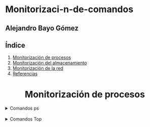 # Monitorizaci-n-de-comandos
## Alejandro Bayo Gómez

## Índice ##

1. [Monitorización de procesos](#1)
2. [Monitorización del almacenamiento](#2)
3. [Monitorización de la red](#3)
4. [Referencias](#4)


<h1 align="center">Monitorización de procesos<a name="1"></a></h1>

<details>

<summary> Comandos ps </summary>

### ps

> El comando ps proporciona una instantánea de los procesos en ejecución.  <br>
Es útil para obtener información específica sobre procesos.


<img src="https://github.com/AleBayo/Monitorizaci-n-de-comandos/blob/main/Captura%20de%20pantalla%202025-01-23%20220521.png" alt="Descripción de la imagen" width="500" height="350">
<br>

### ps a

> Muestra los procesos de todos los usuarios que están asociados con la  <br>
 terminal actual, no solo los que pertenecen al usuario que ejecuta el comando.

<img src="https://github.com/AleBayo/Monitorizaci-n-de-comandos/blob/main/Captura%20de%20pantalla%202025-01-23%20223406.png" alt="Descripción de la imagen" width="700" height="300">

### ps aux

> Combinación de comandos que te permite obtener información detallada sobre los <br>
procesos en ejecución y, al mismo tiempo, filtrar esos procesos según un patrón específico 

<img src="https://github.com/AleBayo/Monitorizaci-n-de-comandos/blob/main/Captura%20de%20pantalla%202025-01-23%20223456.png" alt="Descripción de la imagen" width="600" height="400">

### ps -C nano

> Busca procesos ejecutándose con el nombre nano y los muestra en un formato más limpio y compacto

<img src="https://github.com/AleBayo/Monitorizaci-n-de-comandos/blob/main/Captura%20de%20pantalla%202025-01-23%20223955.png" alt="Descripción de la imagen" width="500" height="200">

</details>

<br>

<details>
 
<summary> Comandos Top </summary>

### Top T

> Ordena por tiempo acumulado del CPU. <br>
Los procesos se ordenan según la cantidad de tiempo total de CPU que han usado.

<img src="https://github.com/AleBayo/Monitorizaci-n-de-comandos/blob/main/Captura%20de%20pantalla%202025-01-27%20181948.png" alt="Descripción de la imagen" width="800" height="500">

### Top M

> Ordena por uso de memoria (RAM). <br>
Esto muestra primero los procesos que están consumiendo más memoria física.

<img src="https://github.com/AleBayo/Monitorizaci-n-de-comandos/blob/main/Captura%20de%20pantalla%202025-01-27%20182044_M.png" alt="Descripción de la imagen" width="800" height="500">

### Top P

> Ordena por uso del CPU. <br>
Los procesos se clasifican según el porcentaje de CPU que están utilizando en ese momento.

<img src="https://github.com/AleBayo/Monitorizaci-n-de-comandos/blob/main/Captura%20de%20pantalla%202025-01-27%20182150_%20P.png" alt="Descripción de la imagen" width="800" height="500">

### Top p

> Filtra o selecciona procesos específicos por su PID. <br>
Por ejemplo, puedes filtrar para que solo se muestre información de un proceso en particular.


<img src="https://github.com/AleBayo/Monitorizaci-n-de-comandos/blob/main/Captura%20de%20pantalla%202025-01-27%20182222_p.png" alt="Descripción de la imagen" width="800" height="500">

### Top R

> Invierte el orden de la clasificación. <br>
Por ejemplo, si los procesos están ordenados del más alto al más bajo en consumo de CPU, esta opción invierte el orden (de menor a mayor).

<img src="https://github.com/AleBayo/Monitorizaci-n-de-comandos/blob/main/Captura%20de%20pantalla%202025-01-27%20182255_R.png" alt="Descripción de la imagen" width="800" height="500">

### Top U

> Muestra procesos de un usuario específico. <br>
Puedes ingresar el nombre de usuario y filtrar los procesos para mostrar solo aquellos ejecutados por ese usuario.

<img src="https://github.com/AleBayo/Monitorizaci-n-de-comandos/blob/main/Captura%20de%20pantalla%202025-01-27%20182319_U.png" alt="Descripción de la imagen" width="800" height="500">

### Top q

> Salir del comando top. <br>
Finaliza la sesión de top y regresa a la terminal.

<img src="https://github.com/AleBayo/Monitorizaci-n-de-comandos/blob/main/Captura%20de%20pantalla%202025-01-27%20182357_q.png" alt="Descripción de la imagen" width="800" height="500">

### Top k

> Mata un proceso. <br>
Se te pedirá ingresar el PID de un proceso que quieras finalizar manualmente.

 <img src="https://github.com/AleBayo/Monitorizaci-n-de-comandos/blob/main/Captura%20de%20pantalla%202025-01-27%20182420_k.png" alt="Descripción de la imagen" width="800" height="500">

</details>


